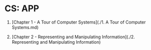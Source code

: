 # CS: APP

1. [Chapter 1 - A Tour of Computer Systems](./1. A Tour of Computer Systems.md)

2. [Chapter 2 - Representing and Manipulating Information](./2. Representing and Manipulating Information)
